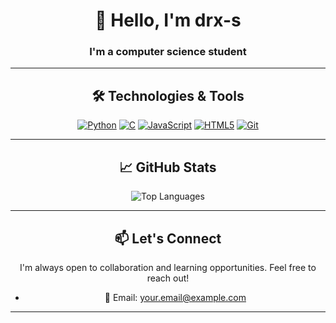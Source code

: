 <div align="center">

# 👋 Hello, I'm drx-s


### I'm a computer science student

---

## 🛠️ Technologies & Tools

<p align="center">
  
[![Python](https://img.shields.io/badge/Python-3776AB?style=for-the-badge&logo=python&logoColor=white )](https://en.wikipedia.org/wiki/Python_ (programming_language))
[![C](https://img.shields.io/badge/C-00599C?style=for-the-badge&logo=c&logoColor=white )](https://en.wikipedia.org/wiki/C_ (programming_language))
[![JavaScript](https://img.shields.io/badge/JavaScript-f4e225?style=for-the-badge&logo=javascript&logoColor=black )](https://simple.wikipedia.org/wiki/JavaScript )
[![HTML5](https://img.shields.io/badge/HTML5-E34F26?style=for-the-badge&logo=html5&logoColor=white )](https://en.wikipedia.org/wiki/HTML )
[![Git](https://img.shields.io/badge/Git-F05032?style=for-the-badge&logo=git&logoColor=white )](https://en.wikipedia.org/wiki/Git )

</p>

---



## 📈 GitHub Stats

<p align="center">
  <img src="https://github-readme-stats.vercel.app/api/top-langs/?username=drx-s&layout=compact&theme=default" alt="Top Languages" />
</p>

---
  
## 📫 Let's Connect

I'm always open to collaboration and learning opportunities. Feel free to reach out!

- 📧 Email: [your.email@example.com](mailto:your.email@example.com)

---
</div>
